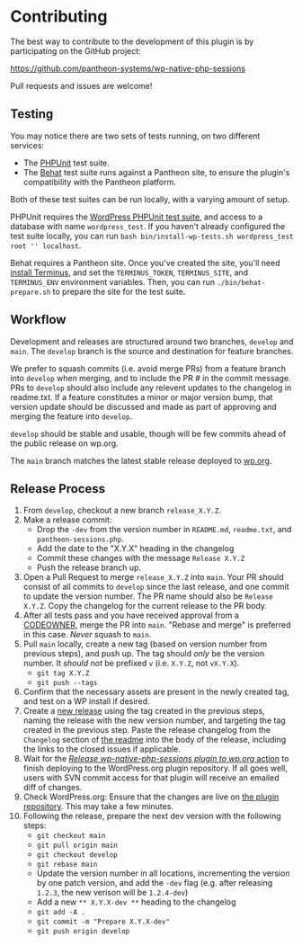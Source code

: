 # Contributing

The best way to contribute to the development of this plugin is by participating on the GitHub project:

https://github.com/pantheon-systems/wp-native-php-sessions

Pull requests and issues are welcome!

## Testing

You may notice there are two sets of tests running, on two different services:

* The [PHPUnit](https://phpunit.de/) test suite.
* The [Behat](http://behat.org/) test suite runs against a Pantheon site, to ensure the plugin's compatibility with the Pantheon platform.

Both of these test suites can be run locally, with a varying amount of setup.

PHPUnit requires the [WordPress PHPUnit test suite](https://make.wordpress.org/core/handbook/testing/automated-testing/phpunit/), and access to a database with name `wordpress_test`. If you haven't already configured the test suite locally, you can run `bash bin/install-wp-tests.sh wordpress_test root '' localhost`.

Behat requires a Pantheon site. Once you've created the site, you'll need [install Terminus](https://github.com/pantheon-systems/terminus#installation), and set the `TERMINUS_TOKEN`, `TERMINUS_SITE`, and `TERMINUS_ENV` environment variables. Then, you can run `./bin/behat-prepare.sh` to prepare the site for the test suite.

## Workflow

Development and releases are structured around two branches, `develop` and `main`. The `develop` branch is the source and destination for feature branches.

We prefer to squash commits (i.e. avoid merge PRs) from a feature branch into `develop` when merging, and to include the PR # in the commit message. PRs to `develop` should also include any relevent updates to the changelog in readme.txt. If a feature constitutes a minor or major version bump, that version update should be discussed and made as part of approving and merging the feature into `develop`.

`develop` should be stable and usable, though will be few commits ahead of the public release on wp.org.

The `main` branch matches the latest stable release deployed to [wp.org](wp.org).

## Release Process

1. From `develop`, checkout a new branch `release_X.Y.Z`.
1. Make a release commit:
    * Drop the `-dev` from the version number in `README.md`, `readme.txt`, and `pantheon-sessions.php`.
    * Add the date to the "X.Y.X" heading in the changelog
    * Commit these changes with the message `Release X.Y.Z`
    * Push the release branch up.
1. Open a Pull Request to merge `release_X.Y.Z` into `main`. Your PR should consist of all commits to `develop` since the last release, and one commit to update the version number. The PR name should also be `Release X.Y.Z`. Copy the changelog for the current release to the PR body.
1. After all tests pass and you have received approval from a [CODEOWNER](./CODEOWNERS), merge the PR into `main`. "Rebase and merge" is preferred in this case. _Never_ squash to `main`.
1. Pull `main` locally, create a new tag (based on version number from previous steps), and push up. The tag should _only_ be the version number. It _should not_ be prefixed  `v` (i.e. `X.Y.Z`, not `vX.Y.X`).
    * `git tag X.Y.Z`
    * `git push --tags`
1. Confirm that the necessary assets are present in the newly created tag, and test on a WP install if desired.
1. Create a [new release](https://github.com/pantheon-systems/wp-native-php-sessions/releases/new) using the tag created in the previous steps, naming the release with the new version number, and targeting the tag created in the previous step. Paste the release changelog from the `Changelog` section of [the readme](readme.txt) into the body of the release, including the links to the closed issues if applicable.
1. Wait for the [_Release wp-native-php-sessions plugin to wp.org_ action](https://github.com/pantheon-systems/wp-native-php-sessions/actions/workflows/wordpress-plugin-deploy.yml) to finish deploying to the WordPress.org plugin repository. If all goes well, users with SVN commit access for that plugin will receive an emailed diff of changes.
1. Check WordPress.org: Ensure that the changes are live on [the plugin repository](https://wordpress.org/plugins/native-php-sessions/). This may take a few minutes.
1. Following the release, prepare the next dev version with the following steps:
    * `git checkout main`
    * `git pull origin main`
    * `git checkout develop`
    * `git rebase main`
    * Update the version number in all locations, incrementing the version by one patch version, and add the `-dev` flag (e.g. after releasing `1.2.3`, the new verison will be `1.2.4-dev`)
    * Add a new `** X.Y.X-dev **` heading to the changelog
    * `git add -A .`
    * `git commit -m "Prepare X.Y.X-dev"`
    * `git push origin develop`
